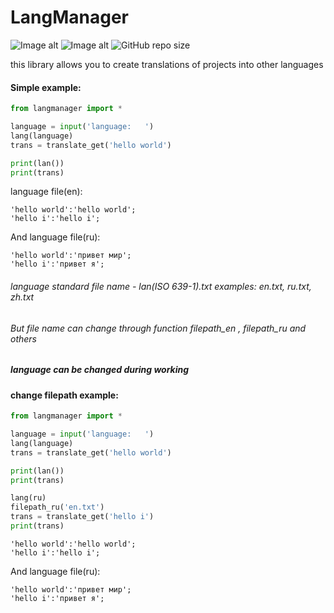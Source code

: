 # LangManager

![Image alt](https://img.shields.io/github/license/ASVIEST/LangManager?logo=GitHub&logoColor=orange&style=flat-square)
![Image alt](https://img.shields.io/discord/762602867088818218?color=green&label=server&logo=discord&logoColor=white&style=flat-square)
![GitHub repo size](https://img.shields.io/github/repo-size/ASVIEST/LangManager?color=green&label=size&logo=GitHub&logoColor=cAF7a6&style=flat-square)

this library allows you to create translations of projects into other languages
#### Simple example:
```python
from langmanager import *

language = input('language:   ')
lang(language)
trans = translate_get('hello world')

print(lan())
print(trans)
```
language file(en):
```
'hello world':'hello world';
'hello i':'hello i';
```
And language file(ru):
```
'hello world':'привет мир';
'hello i':'привет я';
```
###### language standard file name - lan(ISO 639-1).txt examples: en.txt, ru.txt, zh.txt
###### But file name can change through function filepath_en , filepath_ru and others
##### language can be changed during working
#### change filepath example:
```python
from langmanager import *

language = input('language:   ')
lang(language)
trans = translate_get('hello world')

print(lan())
print(trans)

lang(ru)
filepath_ru('en.txt')
trans = translate_get('hello i')
print(trans)
```
```
'hello world':'hello world';
'hello i':'hello i';
```
And language file(ru):
```
'hello world':'привет мир';
'hello i':'привет я';
```
